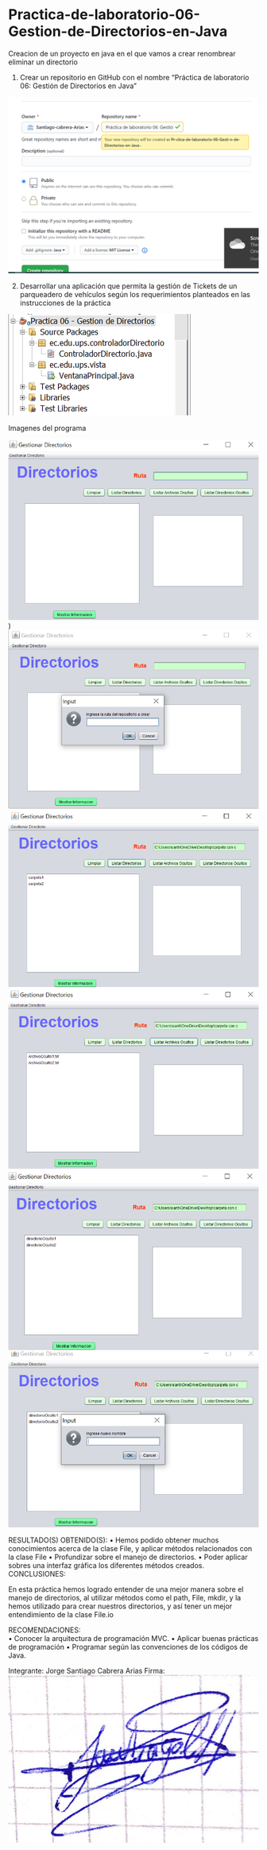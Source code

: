 # Practica-de-laboratorio-06-Gestion-de-Directorios-en-Java
Creacion de un proyecto en java en el que vamos a crear renombrear eliminar un directorio 
1.	Crear un repositorio en GitHub con el nombre “Práctica de laboratorio 06: Gestión de Directorios en Java” 

![alt text](https://github.com/Santiago-cabrera-Arias/Practica-de-laboratorio-06-Gestion-de-Directorios-en-Java/blob/master/Imgenes%20GitHub/Screenshot%20(88).png)

2.	Desarrollar una aplicación que permita la gestión de Tickets de un parqueadero de vehículos según los requerimientos planteados en las instrucciones de la práctica 


 ![alt text](https://github.com/Santiago-cabrera-Arias/Practica-de-laboratorio-06-Gestion-de-Directorios-en-Java/blob/master/Imgenes%20GitHub/Screenshot%20(87).png)


Imagenes del programa

![alt text](https://github.com/Santiago-cabrera-Arias/Practica-de-laboratorio-06-Gestion-de-Directorios-en-Java/blob/master/Imgenes%20GitHub/Screenshot%20(81).png))
![alt text](https://github.com/Santiago-cabrera-Arias/Practica-de-laboratorio-06-Gestion-de-Directorios-en-Java/blob/master/Imgenes%20GitHub/Screenshot%20(82).png)
![alt text](https://github.com/Santiago-cabrera-Arias/Practica-de-laboratorio-06-Gestion-de-Directorios-en-Java/blob/master/Imgenes%20GitHub/Screenshot%20(83).png)
![alt text](https://github.com/Santiago-cabrera-Arias/Practica-de-laboratorio-06-Gestion-de-Directorios-en-Java/blob/master/Imgenes%20GitHub/Screenshot%20(84).png)
![alt text](https://github.com/Santiago-cabrera-Arias/Practica-de-laboratorio-06-Gestion-de-Directorios-en-Java/blob/master/Imgenes%20GitHub/Screenshot%20(85).png)
![alt text](https://github.com/Santiago-cabrera-Arias/Practica-de-laboratorio-06-Gestion-de-Directorios-en-Java/blob/master/Imgenes%20GitHub/Screenshot%20(86).png)




 RESULTADO(S) OBTENIDO(S): 
• Hemos podido obtener muchos conocimientos acerca de la clase File, y aplicar métodos relacionados con la clase File 
•	Profundizar sobre el manejo de directorios.
•	Poder aplicar sobres una interfaz gráfica los diferentes métodos creados.
CONCLUSIONES:  

En esta práctica hemos logrado entender de una mejor manera sobre el manejo de directorios, al utilizar métodos como el path, File, mkdir, y la hemos utilizado para crear nuestros directorios, y así tener un mejor entendimiento de la clase File.io 


RECOMENDACIONES:  
•	Conocer la arquitectura de programación MVC. 
•	Aplicar buenas prácticas de programación 
•	Programar según las convenciones de los códigos de Java.  
 
Integrante:  Jorge Santiago Cabrera Arias 
Firma:  ![alt text](https://github.com/Santiago-cabrera-Arias/Practica-de-laboratorio-06-Gestion-de-Directorios-en-Java/blob/master/Imgenes%20GitHub/100765640_1114630158904840_378677946409287680_n.jpg)

